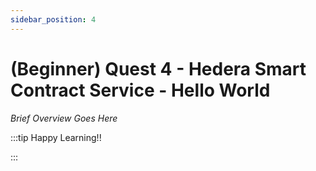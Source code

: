 ```yaml
---
sidebar_position: 4
---
```


# (Beginner) Quest 4 - Hedera Smart Contract Service - Hello World

_Brief Overview Goes Here_

:::tip Happy Learning!!

<QuestButton text="Go To Quest" link="https://app.stackup.dev/quest_page/beginner-quest-4---hedera-smart-contract-service---hello-world" />

:::
